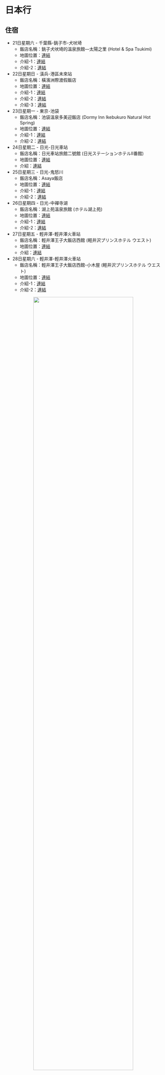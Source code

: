 日本行
====

**住宿**
-------
 - 21日星期六 - 千葉縣-銚子市-犬吠埼
   - 飯店名稱：銚子犬吠埼的溫泉旅館—太陽之里 (Hotel & Spa Tsukimi)
   - 地圖位置：[連結](https://goo.gl/maps/y8pCgF1AGgbhUnpB7)
   - 介紹-1：[連結](https://www.inubou.jp/)
   - 介紹-2：[連結](https://yukablog.com/japan-chiba-choshi-accommodation-hotel/)
 - 22日星期日 - 潢兵-港區未來站
   - 飯店名稱：橫濱洲際渡假飯店
   - 地圖位置：[連結](https://goo.gl/maps/iTogSqvUmexrWHhZ9)
   - 介紹-1：[連結](http://eggie.tw/blog/post/224341727)
   - 介紹-2：[連結](https://openchiang1113.pixnet.net/blog/post/115314922)
   - 介紹-3：[連結](https://www.the-frequent-traveler.com.tw/%E9%AB%94%E9%A9%97%E4%B8%80%E6%87%89%E4%BF%B1%E5%85%A8%E6%A9%9F%E8%83%BD%E5%AE%8C%E5%96%84%E7%9A%84ihg%E6%A9%AB%E6%BF%B1%E6%B4%B2%E9%9A%9B%E9%A3%AF%E5%BA%97intercontinental-yokohama%E4%BD%8F/)
 - 23日星期一 - 東京-池袋
   - 飯店名稱：池袋溫泉多美迎飯店 (Dormy Inn Ikebukuro Natural Hot Spring)
   - 地圖位置：[連結](https://goo.gl/maps/4W72dKvNW5Kpuad69)
   - 介紹-1：[連結](https://www.youtube.com/watch?v=36p0m_X1trM)
   - 介紹-2：[連結](https://www.youtube.com/watch?v=jx1UD8E0sPQ)
 - 24日星期二 - 日光-日光車站
   - 飯店名稱：日光車站旅館二號館 (日光ステーションホテルⅡ番館)
   - 地圖位置：[連結]([xxx](https://goo.gl/maps/zd7VEo4AzvFs1pqb7))
   - 介紹：[連結](https://www.japan-walker.net/tw/blogger-notes/1733)
 - 25日星期三 - 日光-鬼怒川
   - 飯店名稱：Asaya飯店
   - 地圖位置：[連結](https://goo.gl/maps/B4sqVbP2AecJ6y886)
   - 介紹-1：[連結](https://tw.wamazing.com/media/article/a-998/)
   - 介紹-2：[連結](https://www.gltjp.com/zh-hant/directory/item/12264/)
 - 26日星期四 - 日光-中襌寺湖 
   - 飯店名稱：湖上苑溫泉旅館 (ホテル湖上苑)
   - 地圖位置：[連結](https://goo.gl/maps/iGhtmvnyFLyPdYpy5)
   - 介紹-1：[連結](https://kenalice.tw/blog/post/41881426)
   - 介紹-2：[連結](https://aura.tw/2016-07-18-459/)
 - 27日星期五 - 輕井澤-輕井澤火車站
   - 飯店名稱：輕井澤王子大飯店西館 (軽井沢プリンスホテル ウエスト)
   - 地圖位置：[連結](https://goo.gl/maps/y5kig9hWXgym63DF7)
   - 介紹：[連結](https://cline1413.com.tw/karuizawa-prince-hotel-west/)
 - 28日星期六 - 輕井澤-輕井澤火車站
   - 飯店名稱：輕井澤王子大飯店西館-小木屋 (軽井沢プリンスホテル ウエスト)
   - 地圖位置：[連結](https://goo.gl/maps/oEUjxE8aM92BoQNm7)
   - 介紹-1：[連結](https://thinngslife.com/karuizawa-prince-west/)
   - 介紹-2：[連結](https://lovetogo.tw/201802-tohoku/hotel-karuizawa-west/index.php)
  <p align="center">
  <img width="80%" height="80%" src="https://github.com/kuanmin/japan/blob/main/prince_%20cottage.png">
</p>



|  日期  | 星期  |  玩耍城市  | 票券  | 住宿城市  | 飯店  | 備註  |
| :--------:|:--------:|:--------:|:--------:|:--------:|:--------:|:--------:|
| 10月21日 | 星期六  |  -  | (自費)  | 千葉縣-銚子市-犬吠埼  | 銚子犬吠埼的溫泉旅館—太陽之里  | -  |
| 10月22日 | 星期日  |  銚子(犬吠)  | 弧廻手形（一日乗車券）  | 橫濱-港區未來站  | 橫濱洲際渡假飯店  | -  |
| 10月23日 | 星期一  |  橫濱  | 橫濱一日券  | 東京-池袋  | 池袋溫泉多美迎飯店  | -  |
| 10月24日 | 星期二  |  東京  | 東京地鐵1日券 & 日光廣域周遊券  | 日光-日光車站  | 日光車站旅館二號館  | -  |
| 10月25日 | 星期三  |  日光  | 日光廣域周遊券  | 日光-鬼怒川  | Asaya飯店  | -  |
| 10月26日 | 星期四  |  日光  | 日光廣域周遊券  | 日光-中襌寺湖  | 湖上苑溫泉旅館  | -  |
| 10月27日 | 星期五  |  輕井澤  | 日光廣域周遊券 & JR東京廣域周遊券  | 輕井澤  | 輕井澤王子大飯店西館  | -  |
| 10月28日 | 星期六  |  輕井澤  | JR東京廣域周遊券  | 輕井澤  | 輕井澤王子大飯店西館-小木屋  | -  |
| 10月29日 | 星期日  |  -  | JR東京廣域周遊券  | -  | -  | -  |


**票券**
- ------
**東京 & 橫濱 交通票券**
- ------
   - [連結-1](https://www.funtime.com.tw/blog/funtime/【東京】省錢交通票券懶人包)
   - [連結-2](https://tokyo.letsgojp.com/archives/521497/#a11)

**弧廻手形(一日乗車券)**
-------
 - [連結-1-官網](https://www.choshi-dentetsu.jp)
 - [連結-2](https://pass.ryde-go.com/products/G768VWYS4RQN)
 - [連結-3](https://journey.tw/choshi-dentetsu/)

**銚子 - 到 - 品川**
-------
 - 自費路線：[查詢網站](https://world.jorudan.co.jp/mln/zh-tw/)
 - 約4,200日元/1人

**橫濱一日券 (横浜1DAYきっぷ)**
-------
   - [連結-1-官網](https://www.keikyu.co.jp/visit/otoku/otoku_yokohama.html)
   - 從京急任何一站可往返橫濱一次(我們會從「品川」撘)、加上
   - 無限搭乘
     - 港未來線、
     - 紅鞋觀光巴士、
     - 橫濱至上大岡之間的京急電車、
     - 橫濱市區公車
   - <p align="center">
  <img width="80%" height="80%" src="https://github.com/kuanmin/japan/blob/main/yokohama_one_day.png">
</p>

**品川 - 到 - 泉岳寺**
 - 自費路線：[查詢網站](https://world.jorudan.co.jp/mln/zh-tw/)
 - 品川 - 到 - 泉岳寺，約140日元/1人
 - 我們直接從「橫濱」坐到「泉岳寺」，出站再補票

**東京地鐵24小時券 (Tokyo Subway Ticket)**
 - [地鐵圖](https://www.tokyometro.jp/station/pdf/202305/202305_number_tcn.pdf)
 - 大人1人800日元

**其它資訊**
====
**銚子/犬吠 - 飯店**
-------
 - 銚子廣場飯店 (Choshi Plaza Hotel)
   - 官方網站：[連結](https://www.choshiplaza.com)
   - 網路介紹：[連結](https://www.travalearth.com/post-31710365/)
   - 谷歌地圖：[連結](https://goo.gl/maps/zxTG5CUW14qctnn29?coh=178572&entry=tt)
 - 犬吠埼觀光飯店 (Inubousaki Kanko Hotel)
   - 官方網站：[連結](http://www.inubou.co.jp/lg/lg_cn/)
   - 網路介紹：[連結](https://www.facebook.com/photo/?fbid=343200793171554&set=ecnf.100063634477856&locale=ms_MY)
   - 谷歌地圖：[連結](https://goo.gl/maps/rWz7BSPtkGcFGJVFA?coh=178572&entry=tt)





**潢浜 - 飯店**
-------
 - 網路介紹 - 推薦列表 [連結](https://mimihan.tw/yokohama-hotels/)
 - 橫濱洲際渡假飯店
   - 網路介紹：[連結](https://eggface45.pixnet.net/blog/post/224341727)
   - 官方網站：[連結](https://www.icyokohama-grand.com)
   - 谷歌地圖：[連結](https://goo.gl/maps/j89o3weEshAGwjfs5?coh=178572&entry=tt)

**東京銀座 - 飯店**
-------
 - 網路介紹 - 推薦列表 [連結](https://mimihan.tw/tokyo-new-hotels/)

**日光區域 - 飯店**
-------
 - 網路介紹 - 推薦列表 [連結](https://mimihan.tw/nikko-hotels/)
 - 中禪寺湖溫泉花庵飯店
   - 網路介紹：[連結](https://minmin413.pixnet.net/blog/post/331881376-冬遊日光│住宿篇-美到冒泡中禪寺湖-經濟又)
 - Asaya飯店
   - 網路介紹：[連結](https://livejapan.com/zh-tw/in-tokyo/in-pref-tochigi/in-nikko/article-a0002738/)
 - 鬼怒川溫泉酒店 (Kinugawa Onsen Hotel)
   - 網路介紹：[連結](https://tokyo.letsgojp.com/archives/552946/)

**草津溫泉 - 飯店**
-------
 - 網路介紹1 - [連結](https://mimihan.tw/kusatsu/)
 - 網路介紹2 - [連結](https://www.viviantrip.com/kusatsu-onsen/)

**輕井澤 - 飯店**
-------
 - 網路介紹 - 推薦列表 [連結](https://mimihan.tw/karuizawa-hotels/)
 - 王子大飯店
   - 網路介紹：[連結](https://mimihan.tw/prince-karuizawa/)



















**路線圖 - 版本 - 5月21日**
-------
<p align="center">
  <img width="100%" height="100%" src="https://github.com/kuanmin/japan/blob/main/route_all.png">
</p>

**東武鐵道**
-------
 - 高解析度 - 圖 [連結](https://www.tobu.co.jp/foreign/tcn/pdf/routeMap.pdf)
 - https://www.tobu.co.jp/foreign/tcn/pdf/routeMap.pdf
 - 不只一條，是很多條，一個大蜘蛛網
 - 網路介紹：[連結](https://www.bigfang.tw/blog/post/tobu-nikko)


**下今市 (日光) - 前往 - 輕井澤**
-------
 - 有3個方式，時間都是2小時50分鐘
 - 方式 1
<p align="center">
  <img width="80%" height="80%" src="https://github.com/kuanmin/japan/blob/main/route_1.png">
</p>
 - 方式 2
<p align="center">
  <img width="80%" height="80%" src="https://github.com/kuanmin/japan/blob/main/route_2.png">
</p>
 - 方式 3
<p align="center">
  <img width="80%" height="80%" src="https://github.com/kuanmin/japan/blob/main/route_3.png">
</p>


**栃木 - 景點**
-------
 - 網路介紹：[連結](https://www.gltjp.com/zh-hant/article/item/20208/)
 - 景點
   - [ ] 中禪寺湖
   - [ ] 日光東照宮
   - [ ] 華嚴瀑布
   - [ ] 日光江戶村
   - [ ] 大谷資料館
   - [ ] 東武世界廣場
   - [ ] 那須動物王國
   - [ ] 那須高原樂園
   - [ ] 足利花卉公園
   - [ ] 鬼怒川泛舟
   - [ ] 茂木賽車場
   - [ ] 湯之瀑布
   - [ ] 那須野生動物園
   - [ ] 那須野生動物園
   - [ ] 那須羊駝牧場




**輕井澤 - 景點**
-------
 - 網路介紹：[連結](https://mimihan.tw/karuizawa/)
 - 景點
   - [ ] 輕井澤王子購物中心
   - [ ] 輕井澤王子飯店滑雪場
   - [ ] 舊輕井澤銀座通
   - [ ] 輕井澤聖保羅天主教堂
   - [ ] 雲場池
   - [ ] 白絲瀑布
   - [ ] 榆樹街小鎮
   - [ ] 高原教會
   - [ ] 石之教會
   - [ ] 星野溫泉蜻蜓之湯

**伊豆 - 景點**
-------
 - 網路介紹：伊豆八個景點 [連結](https://miha.tw/jdrive/)
 - 景點
   - [ ] 河津櫻
   - [ ] 伊豆山神社
   - [ ] 熱海梅園
   - [ ] 伊豆泰迪熊博物館
   - [ ] 修善寺
   - [ ] 韮山反射爐
   - [ ] 下田市
   - [ ] 伊豆全景公園


======

**10月21號-星期六**
-------
 - 飛機到達時間：oooo
   - oo航空 - 官網
 - 景點
   - [x] oooo
 - 晚上住宿
   - 地點：
   - 名稱：
   - 官網：
   - 網路介紹：

**10月22號-星期日**
-------
 - 飯店早餐享用到10點
 - 景點
   - [x] oooo
 - 晚上住宿
   - 地點：
   - 名稱：
   - 官網：
   - 價格：
   - 網路介紹：


**10月23號-星期一**
-------
 - 飯店早餐享用到10點
 - 景點
   - [x] oooo
 - 晚上住宿
   - 地點：
   - 名稱：
   - 官網：
   - 價格：
   - 網路介紹：


**10月24號-星期二**
-------
 - 飯店早餐享用到10點
 - 景點
   - [x] oooo
 - 晚上住宿
   - 地點：
   - 名稱：
   - 官網：
   - 價格：
   - 網路介紹：


**10月25號-星期三**
-------
 - 飯店早餐享用到10點
 - 景點
   - [x] oooo
 - 晚上住宿
   - 地點：
   - 名稱：
   - 官網：
   - 價格：
   - 網路介紹：


**10月26號-星期四**
-------
 - 飯店早餐享用到10點
 - 景點
   - [x] oooo
 - 晚上住宿
   - 地點：
   - 名稱：
   - 官網：
   - 價格：
   - 網路介紹：


**10月27號-星期五**
-------
 - 飯店早餐享用到10點
 - 景點
   - [x] oooo
 - 晚上住宿
   - 地點：
   - 名稱：
   - 官網：
   - 價格：
   - 網路介紹：


**10月28號-星期六**
-------
 - 飯店早餐享用到10點
 - 景點
   - [x] oooo
 - 晚上住宿
   - 地點：
   - 名稱：
   - 官網：
   - 價格：
   - 網路介紹：


**10月29號-星期日**
-------
 - 飯店早餐享用到10點
 - 景點
   - [x] oooo
 - 晚上住宿
   - 地點：
   - 名稱：
   - 官網：
   - 價格：
   - 網路介紹：



**千葉&銚子&犬吠 - 介紹**
-------
 - 網路介紹-1：[連結](https://www.foodtigertw.com/blog/post/46416634)
 - 網路介紹-2：[連結](https://www.choshikanko.com/sushi-pass-tw/)
 - 網路介紹-3：[連結](https://journey.tw/inubosaki-lighthouse/)
 - 網路介紹-4：[連結](https://aliciatseng.net/blog/post/35160601-東京近郊%40千葉_銚子電鐵沿線散策_犬吠站（い)
 - 網路介紹-5：[連結](https://www.fun-japan.jp/tw/articles/13210)
 - 網路介紹-6：[連結](https://www.bubu-jp.com/archives/22489)
 - 網路介紹-7：[連結](https://tokyo.letsgojp.com/archives/77645/)
 - 網路介紹-8：[連結](https://littlebeartw.com/kantoonsen_2_3/)
 - 網路介紹-9：[連結](https://tw.wamazing.com/media/article/a-2635/)
 - 網路介紹-10：[連結](https://yukablog.com/japan-chiba-choshi-onedaytrip/)
 - 網路介紹-11：[連結](https://blog.xuite.net/mega112/blog/19645902)
 - 網路介紹-12：[連結](https://www.japan-walker.net/tw/articles/328)
 - 網路介紹-13：[連結](https://hiyori.cc/article/千葉%EF%BC%8E銚子一日遊：搭乘銚子電鐵，來場沿海復古)
 - 網路介紹-14 - 影片：[連結](https://www.youtube.com/watch?v=BCwCuabipxY)
 - 網路介紹-15：[連結](https://traveltotokyo.wordpress.com/2015/12/28/準備好在日本迎接第一道曙光了嗎？犬吠埼日出：6/)
 - 網路介紹-16 - 影片：[連結](https://youtu.be/ay64XoCP7GE)


**日本駕照 - 換發**
-------
 - 官網資訊-1：[連結](https://www.gov.tw/News3_Content.aspx?n=2&s=376856)
 - 官網資訊-2：[連結](https://www.thb.gov.tw/cp.aspx?n=251)
 - 網路介紹：[連結](https://miha.tw/jdrive/)




